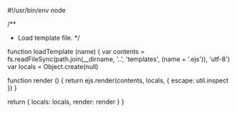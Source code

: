 #!/usr/bin/env node

/**
 * Load template file.
 */

function loadTemplate (name) {
  var contents = fs.readFileSync(path.join(__dirname, '..', 'templates', (name + '.ejs')), 'utf-8')
  var locals = Object.create(null)

  function render () {
    return ejs.render(contents, locals, {
      escape: util.inspect
    })
  }

  return {
    locals: locals,
    render: render
  }
}
